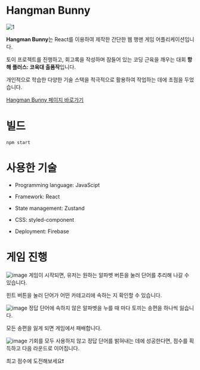 # Hangman Bunny
![1](https://github.com/WaokE/CoYukDea_HangMan/assets/128684924/c49f1207-3e9d-4177-b295-b9a780443eb1)

**Hangman Bunny**는 React를 이용하여 제작한 간단한 웹 행맨 게임 어플리케이션입니다.

토이 프로젝트를 진행하고, 회고록을 작성하며 잠들어 있는 코딩 근육을 깨우는 대회 **항해 플러스: 코육대 출품작**입니다.

개인적으로 학습한 다양한 기술 스택을 적극적으로 활용하여 작업하는 데에 초점을 두었습니다.

[Hangman Bunny 페이지 바로가기](https://hangman-game-8fe58.web.app/)

# 빌드 
```
npm start
```

# 사용한 기술
- Programming language: JavaScipt

- Framework: React

- State management: Zustand

- CSS: styled-component

- Deployment: Firebase

# 게임 진행
![image](https://github.com/WaokE/CoYukDea_HangMan/assets/128684924/c928f465-7d61-4a6f-a60d-4afef06b22aa)
게임이 시작되면, 유저는 원하는 알파벳 버튼을 눌러 단어를 추리해 나갈 수 있습니다.

힌트 버튼을 눌러 단어가 어떤 카테고리에 속하는 지 확인할 수 있습니다.


![image](https://github.com/WaokE/CoYukDea_HangMan/assets/128684924/5c97c884-5ef4-462e-bf2e-4bc61e704faa)
정답 단어에 속하지 않은 알파벳을 누를 때 마다 토끼는 송편을 하나씩 잃습니다.

모든 송편을 잃게 되면 게임에서 패배합니다.

![image](https://github.com/WaokE/CoYukDea_HangMan/assets/128684924/b2f759be-2303-4cde-9bc4-05f8ca086be6)
기회를 모두 사용하지 않고 정답 단어를 밝혀내는 데에 성공한다면, 점수를 획득하고 다음 라운드로 이어집니다.

최고 점수에 도전해보세요❗


